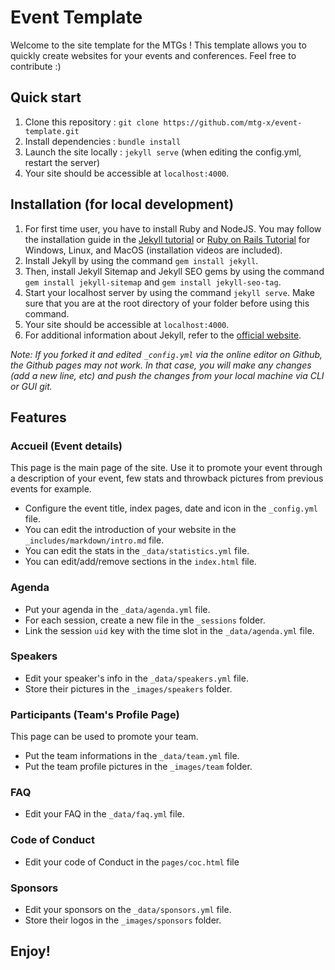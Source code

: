 # Event Template
Welcome to the site template for the MTGs ! This template allows you to quickly create websites for your events and conferences. Feel free to contribute :)

## Quick start

1. Clone this repository : `git clone https://github.com/mtg-x/event-template.git`
2. Install dependencies : `bundle install`
3. Launch the site locally : `jekyll serve` (when editing the config.yml, restart the server)
4. Your site should be accessible at `localhost:4000`.

## Installation (for local development)
1. For first time user, you have to install Ruby and NodeJS. You may follow the installation guide in the [Jekyll tutorial](http://melvinchng.github.io/jekyll/installation.html#ruby-and-nodejs-installation) or [Ruby on Rails Tutorial](http://melvinchng.github.io/jekyll/RubyOnRailsInstallation.html) for Windows, Linux, and MacOS (installation videos are included).
2. Install Jekyll by using the command `gem install jekyll`.
3. Then, install Jekyll Sitemap and Jekyll SEO gems by using the command `gem install jekyll-sitemap` and `gem install jekyll-seo-tag`.
4. Start your localhost server by using the command `jekyll serve`. Make sure that you are at the root directory of your folder before using this command.
5. Your site should be accessible at `localhost:4000`.
6. For additional information about Jekyll, refer to the [official website](http://jekyllrb.com/). 

_Note: If you forked it and edited `_config.yml` via the online editor on Github, the Github pages may not work. In that case, you will make any changes (add a new line, etc) and push the changes from your local machine via CLI or GUI git._
## Features

### Accueil (Event details)
This page is the main page of the site. Use it to promote your event through a description of your event, few stats and throwback pictures from previous events for example.

- Configure the event title, index pages, date and icon in the `_config.yml` file.
- You can edit the introduction of your website in the `_includes/markdown/intro.md` file.
- You can edit the stats in the `_data/statistics.yml` file.
- You can edit/add/remove sections in the `index.html` file.

### Agenda
- Put your agenda in the `_data/agenda.yml` file.
- For each session, create a new file in the `_sessions` folder.
- Link the session `uid` key with the time slot in the `_data/agenda.yml` file.

### Speakers
- Edit your speaker's info in the `_data/speakers.yml` file.
- Store their pictures in the `_images/speakers` folder.
### Participants (Team's Profile Page)
This page can be used to promote your team.
-  Put the team informations in the `_data/team.yml` file.
-  Put the team profile pictures in the `_images/team` folder.

### FAQ
- Edit your FAQ in the `_data/faq.yml` file.

### Code of Conduct
- Edit your code of Conduct in the `pages/coc.html` file	

### Sponsors
- Edit your sponsors on the `_data/sponsors.yml` file.
- Store their logos in the `_images/sponsors` folder.


## Enjoy!
